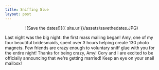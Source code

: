 ```yaml
---
title: Sniffing Glue
layout: post
---
```


<center>

![Save the dates!]({{ site.url}}/assets/savethedates.JPG)

</center>

Last night was the big night: the first mass mailing began!  Amy, one of my four beautiful bridesmaids, spent over 3 hours helping create 130 photo magnets.  Few friends are crazy enough to voluntary sniff glue with you for the entire night!  Thanks for being crazy, Amy!  Cory and I are excited to be officially announcing that we're getting married!  Keep an eye on your snail mailbox!
